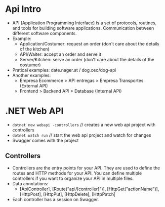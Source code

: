 # Api Intro

- API (Application Programming Interface) is a set of protocols, routines, and tools for building software applications. Communication between different software components.
- Example:
  - Application/Costumer: request an order (don't care about the details of the kitchen)
  - API/Waiter: accept an order and serve it
  - Server/Kitchen: serve an order (don't care about the details of the costumer)
- Pratical examples: date.nager.at / dog.ceo/dog-api
- Another examples:
  - Empresa Ecommerce > API entregas > Empresa Transportes (External API)
  - Frontend > Backend API > Database (Internal API)

# .NET Web API

- `dotnet new webapi -controllers` // creates a new web api project with controllers
- `dotnet watch run` // start the web api project and watch for changes
- Swagger comes with the project

## Controllers

- Controllers are the entry points for your API. They are used to define the routes and HTTP methods for your API. You can define multiple controllers if you want to organize your API in multiple files.
- Data annotations:
  - [ApiController], [Route("api/[controller]")], [HttpGet("actionName")], [HttpPost], [HttpPut], [HttpDelete], [HttpPatch]
- Each controller has a session on Swagger.
